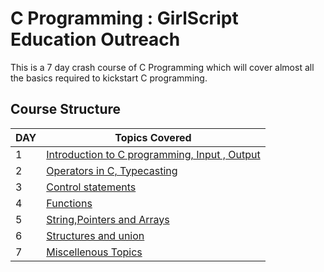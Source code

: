 # C Programming : GirlScript Education Outreach

This is a 7 day crash course of C Programming which will cover almost all the basics required to kickstart C programming.

## Course Structure

DAY | Topics Covered 
--- | --- 
1 | [Introduction to C programming, Input , Output](DAY%201/Readme_of_day1.html) 
2 | [Operators in C, Typecasting](/Day%202/readme_of_day2.html) 
3 | [Control statements](master/Day%203/Readme_of_day3.html) 
4 | [Functions](blob/master/Day%204/Readme_of_day4.html) 
5 | [String,Pointers and Arrays]() 
6 | [Structures and union ]( ) 
7 | [Miscellenous Topics ]() 

